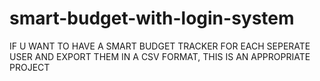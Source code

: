 # smart-budget-with-login-system
IF U WANT TO HAVE A SMART BUDGET TRACKER FOR EACH SEPERATE USER AND EXPORT THEM IN A CSV FORMAT, THIS IS AN APPROPRIATE PROJECT

